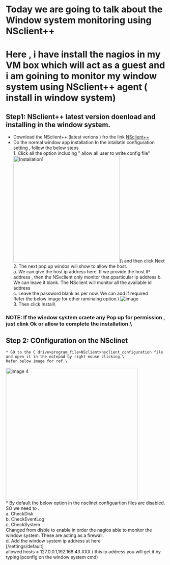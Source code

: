 # Today we are going to talk about the Window system monitoring using NSclient++ 
# Here , i have install the nagios in my VM box which will act as a guest and i am goining to monitor my window system using NSclient++ agent ( install in window system)
## Step1: NSclient++ latest version doenload and installing in the window system.
* Download the NSclient++ (latest verions ) fro the link [NSclient++](https://nsclient.org/download/thank-you/?file=https%3A%2F%2Fgithub.com%2Fmickem%2Fnscp%2Freleases%2Fdownload%2F0.5.2.35%2FNSCP-0.5.2.35-x64.msi)
* Do the normal window app installation
    In the intallatin configuration setting , follow the below steps\
        1. Click all the option including  " allow all user to write config file" <img width="334" alt="Installation1" src="https://user-images.githubusercontent.com/48834323/111865063-c6e01b00-898a-11eb-9238-b7bd9567b452.png">)\ and then click Next\
        2. The next pop up windos will show to allow the host.\
            a. We can give the host ip address here. If  we provide the host IP address , then the NSvclient only monitor that pparticular ip address
            b. We can leave it blank. The NSclient will monitor all the available id address\
            c. Leave the password blank as per now. We can add if required\
        Refer the below image for other raminaing option.\ 
        ![image](https://user-images.githubusercontent.com/48834323/111865360-a44f0180-898c-11eb-9150-abc5d0799d50.png)\
        3. Then click Install\
### NOTE: If the window system craete any Pop up for permission , just clink Ok or allow to complete the installation.\


## Step 2: COnfiguration on the NSclinet 
    * GO to the C drive>program_file>NSclient>nsclient_configuration file and open it in the notepad by right mouse clicking.\
    Refer below image for ref.\
<img width="414" alt="image 4" src="https://user-images.githubusercontent.com/48834323/111865764-f1cc6e00-898e-11eb-968f-ad478fef475f.png">\
    * By default the below option in the nsclinet configuartion files are disabled. SO we need to <enabled>.\
            a. CheckDisk\
            b. CheckEventLog\
            c. CheckSystem\
        Changed from disble to enable in order the nagios able to monitor the window system. These are acting as a firewall.\
            d. Add the window system  ip address at here \
            [/settings/default]\
            allowed hosts = 127.0.0.1,192.168.43.XXX ( this ip address you will get it by typing ipconfig on the window system cmd) 
